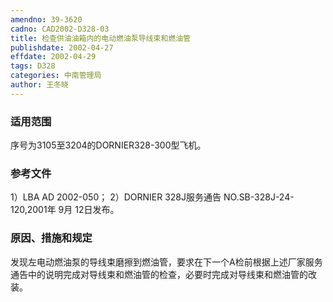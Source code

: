 ```yaml
---
amendno: 39-3620
cadno: CAD2002-D328-03
title: 检查供油油箱内的电动燃油泵导线束和燃油管
publishdate: 2002-04-27
effdate: 2002-04-29
tags: D328
categories: 中南管理局
author: 王冬晓
---
```


### 适用范围 
序号为3105至3204的DORNIER328-300型飞机。

<!--more-->
### 参考文件
1）LBA AD 2002-050；
 2）DORNIER 328J服务通告 NO.SB-328J-24-120,2001年 9月 12日发布。

### 原因、措施和规定 
发现左电动燃油泵的导线束磨擦到燃油管，要求在下一个A检前根据上述厂家服务通告中的说明完成对导线束和燃油管的检查，必要时完成对导线束和燃油管的改装。
